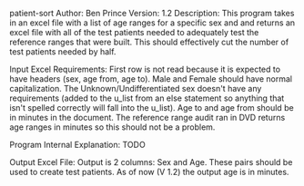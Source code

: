 patient-sort
Author: Ben Prince
Version: 1.2
Description: This program takes in an excel file with a list of age ranges for a specific sex and
             and returns an excel file with all of the test patients needed to adequately test the
             reference ranges that were built. This should effectively cut the number of test
             patients needed by half.
             
Input Excel Requirements: First row is not read because it is expected to have headers (sex, age
                          from, age to). Male and Female should have normal capitalization. The
                          Unknown/Undifferentiated sex doesn't have any requirements (added to the
                          u_list from an else statement so anything that isn't spelled correctly
                          will fall into the u_list). Age to and age from should be in minutes in
                          the document. The reference range audit ran in DVD returns age ranges in
                          minutes so this should not be a problem.
                          
Program Internal Explanation: TODO
                          
Output Excel File: Output is 2 columns: Sex and Age. These pairs should be used to create test 
                   patients. As of now (V 1.2) the output age is in minutes.
